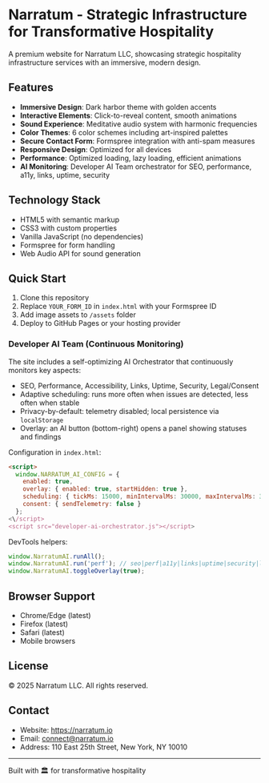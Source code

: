 # Narratum - Strategic Infrastructure for Transformative Hospitality

A premium website for Narratum LLC, showcasing strategic hospitality infrastructure services with an immersive, modern design.

## Features

- **Immersive Design**: Dark harbor theme with golden accents
- **Interactive Elements**: Click-to-reveal content, smooth animations
- **Sound Experience**: Meditative audio system with harmonic frequencies
- **Color Themes**: 6 color schemes including art-inspired palettes
- **Secure Contact Form**: Formspree integration with anti-spam measures
- **Responsive Design**: Optimized for all devices
- **Performance**: Optimized loading, lazy loading, efficient animations
 - **AI Monitoring**: Developer AI Team orchestrator for SEO, performance, a11y, links, uptime, security

## Technology Stack

- HTML5 with semantic markup
- CSS3 with custom properties
- Vanilla JavaScript (no dependencies)
- Formspree for form handling
- Web Audio API for sound generation

## Quick Start

1. Clone this repository
2. Replace `YOUR_FORM_ID` in `index.html` with your Formspree ID
3. Add image assets to `/assets` folder
4. Deploy to GitHub Pages or your hosting provider

### Developer AI Team (Continuous Monitoring)

The site includes a self-optimizing AI Orchestrator that continuously monitors key aspects:

- SEO, Performance, Accessibility, Links, Uptime, Security, Legal/Consent
- Adaptive scheduling: runs more often when issues are detected, less often when stable
- Privacy-by-default: telemetry disabled; local persistence via `localStorage`
- Overlay: an AI button (bottom-right) opens a panel showing statuses and findings

Configuration in `index.html`:

```html
<script>
  window.NARRATUM_AI_CONFIG = {
    enabled: true,
    overlay: { enabled: true, startHidden: true },
    scheduling: { tickMs: 15000, minIntervalMs: 30000, maxIntervalMs: 3600000, adaptiveness: 0.6 },
    consent: { sendTelemetry: false }
  };
<\/script>
<script src="developer-ai-orchestrator.js"></script>
```

DevTools helpers:

```js
window.NarratumAI.runAll();
window.NarratumAI.run('perf'); // seo|perf|a11y|links|uptime|security|legal
window.NarratumAI.toggleOverlay(true);
```

## Browser Support

- Chrome/Edge (latest)
- Firefox (latest)
- Safari (latest)
- Mobile browsers

## License

© 2025 Narratum LLC. All rights reserved.

## Contact

- Website: https://narratum.io
- Email: connect@narratum.io
- Address: 110 East 25th Street, New York, NY 10010

---

Built with 🏛️ for transformative hospitality